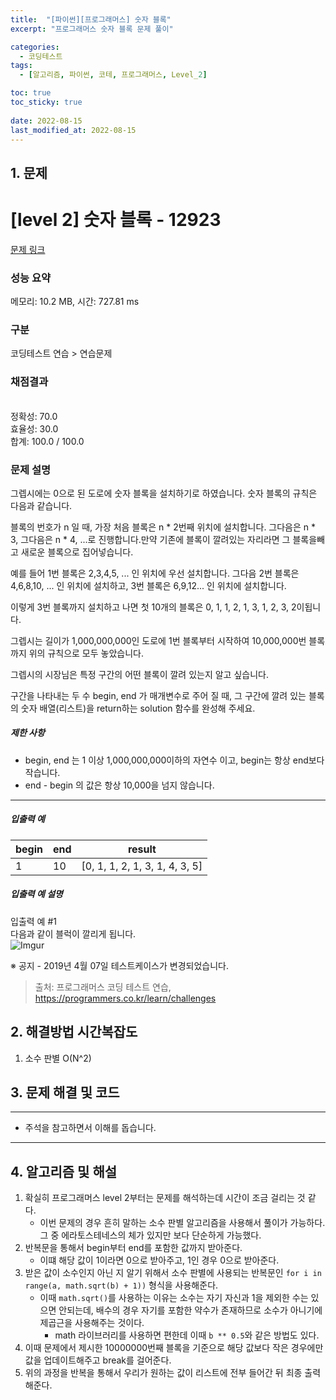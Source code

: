 ```yaml
---
title:  "[파이썬][프로그래머스] 숫자 블록"
excerpt: "프로그래머스 숫자 블록 문제 풀이"

categories:
  - 코딩테스트
tags:
  - [알고리즘, 파이썬, 코테, 프로그래머스, Level_2]

toc: true
toc_sticky: true
 
date: 2022-08-15
last_modified_at: 2022-08-15
---
```



## 1. 문제

# [level 2] 숫자 블록 - 12923 

[문제 링크](https://school.programmers.co.kr/learn/courses/30/lessons/12923) 

### 성능 요약

메모리: 10.2 MB, 시간: 727.81 ms

### 구분

코딩테스트 연습 > 연습문제

### 채점결과

<br/>정확성: 70.0<br/>효율성: 30.0<br/>합계: 100.0 / 100.0

### 문제 설명

<p>그렙시에는 0으로 된 도로에 숫자 블록을 설치하기로 하였습니다. 숫자 블록의 규칙은 다음과 같습니다.</p>

<p>블록의 번호가 n 일 때, 가장 처음 블록은 n * 2번째 위치에 설치합니다. 그다음은 n * 3, 그다음은 n * 4, ...로 진행합니다.만약 기존에 블록이 깔려있는 자리라면 그 블록을빼고 새로운 블록으로 집어넣습니다.</p>

<p>예를 들어 1번 블록은 2,3,4,5, ... 인 위치에 우선 설치합니다. 그다음 2번 블록은 4,6,8,10, ... 인 위치에 설치하고, 3번 블록은 6,9,12... 인 위치에 설치합니다.</p>

<p>이렇게 3번 블록까지 설치하고 나면 첫 10개의 블록은 0, 1, 1, 2, 1, 3, 1, 2, 3, 2이됩니다.</p>

<p>그렙시는 길이가 1,000,000,000인 도로에 1번 블록부터 시작하여 10,000,000번 블록까지 위의 규칙으로 모두 놓았습니다.</p>

<p>그렙시의 시장님은 특정 구간의 어떤 블록이 깔려 있는지 알고 싶습니다.</p>

<p>구간을 나타내는 두 수 begin, end 가 매개변수로 주어 질 때, 그 구간에 깔려 있는 블록의 숫자 배열(리스트)을 return하는 solution 함수를 완성해 주세요.</p>

<h5>제한 사항</h5>

<ul>
<li>begin, end 는 1 이상 1,000,000,000이하의 자연수 이고, begin는 항상 end보다 작습니다.</li>
<li>end - begin 의 값은 항상 10,000을 넘지 않습니다.</li>
</ul>

<hr>

<h5>입출력 예</h5>
<table class="table">
        <thead><tr>
<th>begin</th>
<th>end</th>
<th>result</th>
</tr>
</thead>
        <tbody><tr>
<td>1</td>
<td>10</td>
<td>[0, 1, 1, 2, 1, 3, 1, 4, 3, 5]</td>
</tr>
</tbody>
      </table>
<h5>입출력 예 설명</h5>

<p>입출력 예 #1<br>
다음과 같이 블럭이 깔리게 됩니다.<br>
<img src="https://i.imgur.com/OnAE846.png?1" title="" alt="Imgur"></p>

<p>※ 공지 - 2019년 4월 07일 테스트케이스가 변경되었습니다.</p>


> 출처: 프로그래머스 코딩 테스트 연습, https://programmers.co.kr/learn/challenges

## 2. 해결방법 시간복잡도
1. 소수 판별 O(N^2)

## 3. 문제 해결 및 코드
--- 

<script src="https://gist.github.com/godhin/32900fd177b8b089433966bb0a489d0f.js"></script>

- 주석을 참고하면서 이해를 돕습니다.
---

## 4. 알고리즘 및 해설

1. 확실히 프로그래머스 level 2부터는 문제를 해석하는데 시간이 조금 걸리는 것 같다.
    - 이번 문제의 경우 흔히 말하는 소수 판별 알고리즘을 사용해서 풀이가 가능하다. 그 중 에라토스테네스의 체가 있지만 보다 단순하게 가능했다.
2. 반복문을 통해서 begin부터 end를 포함한 값까지 받아준다.
    - 이떄 해당 값이 1이라면 0으로 받아주고, 1인 경우 0으로 받아준다.
3. 받은 값이 소수인지 아닌 지 알기 위해서 소수 판별에 사용되는 반복문인 `for i in range(a, math.sqrt(b) + 1))` 형식을 사용해준다.
    - 이때 `math.sqrt()`를 사용하는 이유는 소수는 자기 자신과 1을 제외한 수는 있으면 안되는데, 배수의 경우 자기를 포함한 약수가 존재하므로 소수가 아니기에 제곱근을 사용해주는 것이다.
        - math 라이브러리를 사용하면 편한데 이때 `b ** 0.5`와 같은 방법도 있다.
4. 이때 문제에서 제시한 10000000번째 블록을 기준으로 해당 값보다 작은 경우에만 값을 업데이트해주고 break를 걸어준다.
5. 위의 과정을 반복을 통해서 우리가 원하는 값이 리스트에 전부 들어간 뒤 최종 출력해준다.